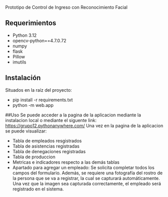 Prototipo de Control de Ingreso con Reconocimiento Facial

## Requerimientos

* Python 3.12
* opencv-python==4.7.0.72
* numpy
* flask
* Pillow
* imutils

## Instalación

Situados en la raíz del proyecto: 

* pip install -r requirements.txt
* python -m web.app

##Uso
Se puede acceder a la pagina de la aplicacion mediante la instalacion local o mediante el siguente link: https://grupo12.pythonanywhere.com/
Una vez en la pagina de la aplicacion se puede visualizar:
* Tabla de empleados resgistrados
* Tabla de asistencias registradas
* Tabla de denegaciones registradas
* Tabla de produccion 
* Metricas e indicadores respecto a las demás tablas  
* Apartado para agregar un empleado: Se solicita completar todos los campos del formulario. Además, se requiere una fotografía del rostro de
  la persona que se va a registrar, la cual se capturará automáticamente. Una vez que la imagen sea capturada correctamente, el empleado será registrado en el sistema.
